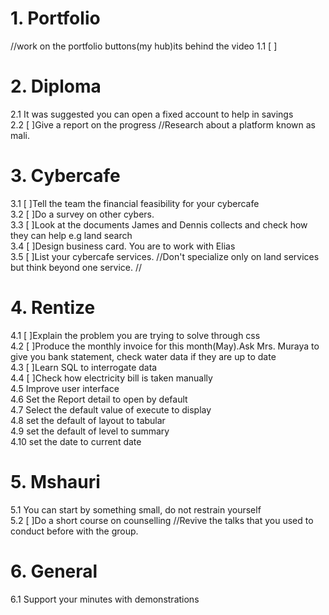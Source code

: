 # 1. Portfolio
//work on the portfolio buttons(my hub)its behind the video
1.1 [ ]

# 2. Diploma

2.1 It was suggested you can open a fixed account to help in savings  
2.2 [ ]Give a report on the progress
//Research about a platform known as mali.

# 3. Cybercafe

3.1 [ ]Tell the team the financial feasibility for your cybercafe  
3.2 [ ]Do a survey on other cybers.  
3.3 [ ]Look at the documents James and Dennis collects and check how they can help e.g land search  
3.4 [ ]Design business card. You are to work with Elias  
3.5 [ ]List your cybercafe services.
//Don't specialize only on land services but think beyond one service.
//

# 4. Rentize

4.1 [ ]Explain the problem you are trying to solve through css  
4.2 [ ]Produce the monthly invoice for this month(May).Ask Mrs. Muraya to give you bank statement, check water data if they are up to date  
4.3 [ ]Learn SQL to interrogate data  
4.4 [ ]Check how electricity bill is taken manually  
4.5 Improve user interface  
4.6 Set the Report detail to open by default     
4.7 Select the default value of execute to display    
4.8 set the default of layout to tabular    
4.9 set the default of level to summary     
4.10 set the date to current date 
   
# 5. Mshauri

5.1 You can start by something small, do not restrain yourself  
5.2 [ ]Do a short course on counselling
//Revive the talks that you used to conduct before with the group.


# 6. General

6.1 Support your minutes with demonstrations
